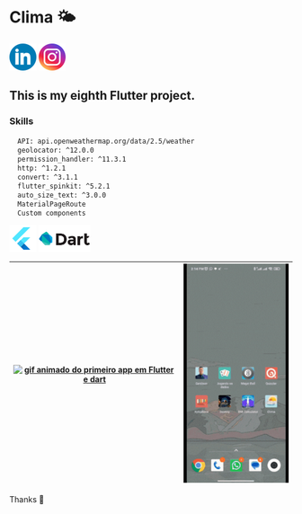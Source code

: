# Clima 🌤️

[![linkedin](Documentation/linkedin.png)](https://www.linkedin.com/in/genilson-do-carmo-8a42b89a/) [![instagram](Documentation/instagram.png)](https://www.instagram.com/genilson_carmo/)

## This is my eighth Flutter project.

###  Skills

```
  API: api.openweathermap.org/data/2.5/weather
  geolocator: ^12.0.0
  permission_handler: ^11.3.1
  http: ^1.2.1
  convert: ^3.1.1
  flutter_spinkit: ^5.2.1
  auto_size_text: ^3.0.0
  MaterialPageRoute
  Custom components
```

<p align="left">
   <img src="https://github.com/GenilsonDC/Skills_icons_48x48/blob/main/icons/flutter.png?raw=true"  alt="flutter" />  <img src="https://github.com/GenilsonDC/Skills_icons_48x48/blob/main/icons/dart.png?raw=true"  alt="dart language" />
</p>
 

| [<img src="Documentation/Clima.gif" alt="gif animado do primeiro app em Flutter e dart" />](https://github.com/GenilsonDC/Flutter/tree/main/Clima) | [<img src="Documentation/ClimaS.gif" alt="gif animado do primeiro app em Flutter e dart" />](https://github.com/GenilsonDC/Flutter/tree/main/Clima) |
| ------------------------------------------------------------ | ------------------------------------------------------------ |



Thanks 👑
